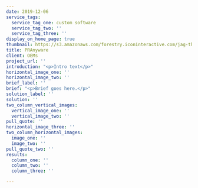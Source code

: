 ```yaml
---
date: 2019-12-06
service_tags:
  service_tag_one: custom software
  service_tag_two: ''
  service_tag_three: ''
display_on_home_page: true
thumbnail: https://s3.amazonaws.com/forestry.iconinteractive.com/jag-thumb.jpg
title: PRAnyware
client: OEMs
project_url: ''
introduction: "<p>Intro text</p>"
horizontal_image_one: ''
horizontal_image_two: ''
brief_label: ''
brief: "<p>Brief goes here.</p>"
solution_label: ''
solution: ''
two_column_vertical_images:
  vertical_image_one: ''
  vertical_image_two: ''
pull_quote: ''
horizontal_image_three: ''
two_column_horizontal_images:
  image_one: ''
  image_two: ''
pull_quote_two: ''
results:
  column_one: ''
  column_two: ''
  column_three: ''

---
```

